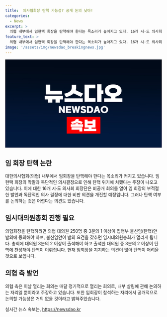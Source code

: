 ```yaml
---
title:  의사협회장 탄핵 가능성? 공개 논의 낮아!
categories:
  - News
excerpt: >
  의협 내부에서 임현택 회장을 탄핵해야 한다는 목소리가 높아지고 있다. 16개 시·도 의사회 회장단은 임 회장의 부적절한 발언과 독단적인 의사 결정에 대한 비판 의견을 5시 오후 비공개 회의에서 개진할 예정이다. 탄핵을 위해서는 의협 대의원 250명 중 3분의 1 이상이 탄핵 안에 동의해야 하며, 그 후 총회에서 3분의 2 이상의 찬성이 필요하다. 현재 임 회장을 지지하는 의사들도 많아 어렵다는 의견도 있다.
feature_text: >
  의협 내부에서 임현택 회장을 탄핵해야 한다는 목소리가 높아지고 있다. 16개 시·도 의사회 회장단은 임 회장의 부적절한 발언과 독단적인 의사 결정에 대한 비판 의견을 5시 오후 비공개 회의에서 개진할 예정이다. 탄핵을 위해서는 의협 대의원 250명 중 3분의 1 이상이 탄핵 안에 동의해야 하며, 그 후 총회에서 3분의 2 이상의 찬성이 필요하다. 현재 임 회장을 지지하는 의사들도 많아 어렵다는 의견도 있다.
image: '/assets/img/newsdao_breakingnews.jpg'
---
```


<p><img src="/assets/img/newsdao_breakingnews.jpg" alt="bookingtag 속보" /></p>

<h2 data-ke-size="size26">임 회장 탄핵 논란</h2>

<p data-ke-size="size16">대한의사협회(의협) 내부에서 임회장을 탄핵해야 한다는 목소리가 커지고 있습니다. 임현택 회장의 막말과 독단적인 의사결정으로 인해 탄핵 위기에 처했다는 주장이 나오고 있습니다. 이에 대한 16개 시·도 의사회 회장단은 비공개 회의를 열어 임 회장의 부적절한 발언과 독단적인 의사 결정에 대한 비판 의견을 개진할 예정입니다. 그러나 탄핵 여부를 논의하는 것은 어렵다는 의견도 있습니다.</p>

<h2 data-ke-size="size26">임시대의원총회 진행 필요</h2>

<p data-ke-size="size16">의협회장을 탄핵하려면 의협 대의원 250명 중 3분의 1 이상이 집행부 불신임(탄핵)안 발의에 동의해야 하며, 불신임안이 발의 요건을 갖추면 임시대의원총회가 열리게 됩니다. 총회에 대의원 3분의 2 이상이 출석해야 하고 출석한 대의원 중 3분의 2 이상이 탄핵에 찬성해야 탄핵이 이뤄집니다. 현재 임회장을 지지하는 의견이 많아 탄핵이 어려울 것으로 보입니다.</p>

<h2 data-ke-size="size26">의협 측 발언</h2>

<p data-ke-size="size16">의협 측은 이날 열리는 회의는 매달 정기적으로 열리는 회의로, 내부 살림에 관해 논의하는 자리일 뿐이라고 주장하고 있습니다. 또한 임회장이 참석하는 자리에서 공개적으로 논의할 가능성은 거의 없을 것이라고 밝혀주었습니다.</p>
실시간 뉴스 속보는, <a href="https://newsdao.kr" rel="dofollow">https://newsdao.kr</a>


